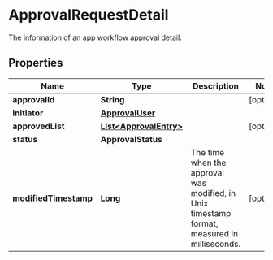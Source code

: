 

# ApprovalRequestDetail

The information of an app workflow approval detail.

## Properties

| Name | Type | Description | Notes |
|------------ | ------------- | ------------- | -------------|
|**approvalId** | **String** |  |  [optional] |
|**initiator** | [**ApprovalUser**](ApprovalUser.md) |  |  |
|**approvedList** | [**List&lt;ApprovalEntry&gt;**](ApprovalEntry.md) |  |  [optional] |
|**status** | **ApprovalStatus** |  |  |
|**modifiedTimestamp** | **Long** | The time when the approval was modified, in Unix timestamp format, measured in milliseconds. |  [optional] |




